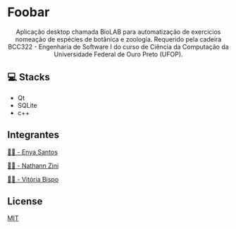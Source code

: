 
# Foobar
<p align="center">
Aplicação desktop chamada BioLAB para automatização de exercícios nomeação de espécies de botânica e zoologia.  Requerido pela cadeira BCC322 - Engenharia de Software I do curso de Ciência da Computação da Universidade Federal de Ouro Preto (UFOP).
</p>

<h2>💻 Stacks</h2> 
<ul>
<li>Qt</li>
<li>SQLite</li>
<li>c++</li>
</ul>

## Integrantes

<a href="https://github.com/enyasantos">👩‍💻 - Enya Santos</a>

<a href="https://github.com/Nathannz11">👨‍💻 - Nathann Zini</a>

<a href="https://github.com/vitoriabispo">👩‍💻 - Vitória Bispo</a>

## License
[MIT](https://choosealicense.com/licenses/mit/)
